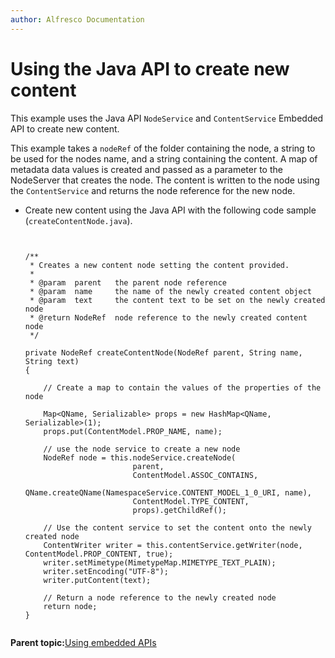 ```yaml
---
author: Alfresco Documentation
---
```


# Using the Java API to create new content

This example uses the Java API `NodeService` and `ContentService` Embedded API to create new content.

This example takes a `nodeRef` of the folder containing the node, a string to be used for the nodes name, and a string containing the content. A map of metadata data values is created and passed as a parameter to the NodeServer that creates the node. The content is written to the node using the `ContentService` and returns the node reference for the new node.

-   Create new content using the Java API with the following code sample \(`createContentNode.java`\).

    ```
    
    
    /**
     * Creates a new content node setting the content provided.
     *
     * @param  parent   the parent node reference
     * @param  name     the name of the newly created content object
     * @param  text     the content text to be set on the newly created node
     * @return NodeRef  node reference to the newly created content node
     */
     
    private NodeRef createContentNode(NodeRef parent, String name, String text)
    {
    
        // Create a map to contain the values of the properties of the node
            
        Map<QName, Serializable> props = new HashMap<QName, Serializable>(1);
        props.put(ContentModel.PROP_NAME, name);  
    
        // use the node service to create a new node
        NodeRef node = this.nodeService.createNode(
                            parent, 
                            ContentModel.ASSOC_CONTAINS, 
                            QName.createQName(NamespaceService.CONTENT_MODEL_1_0_URI, name),
                            ContentModel.TYPE_CONTENT, 
                            props).getChildRef();
                            
        // Use the content service to set the content onto the newly created node
        ContentWriter writer = this.contentService.getWriter(node, ContentModel.PROP_CONTENT, true);
        writer.setMimetype(MimetypeMap.MIMETYPE_TEXT_PLAIN);
        writer.setEncoding("UTF-8");
        writer.putContent(text);
        
        // Return a node reference to the newly created node
        return node;
    }    
    
    
    ```


**Parent topic:**[Using embedded APIs](../concepts/serv-api-embedded-about.md)

